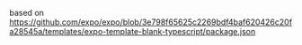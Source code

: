 based on https://github.com/expo/expo/blob/3e798f65625c2269bdf4baf620426c20fa28545a/templates/expo-template-blank-typescript/package.json
